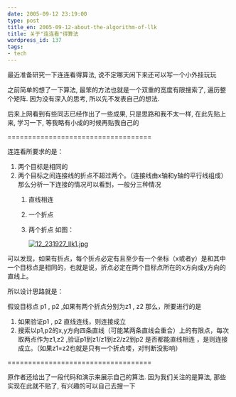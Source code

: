```yaml
---
date: 2005-09-12 23:19:00
type: post
title_en: 2005-09-12-about-the-algorithm-of-llk
title: 关于"连连看"得算法
wordpress_id: 137
tags:
- tech
---
```


最近准备研究一下连连看得算法, 说不定哪天闲下来还可以写一个小外挂玩玩  
  
之前简单的想了一下算法, 最笨的方法也就是一个双重的宽度有限搜索了, 遍历整个矩阵. 因为没有深入的思考, 所以先不发表自己的想法.  
  
后来上网看到有些同志已经作出了一些成果, 只是思路和我不太一样, 在此先贴上来, 学习一下, 等我略有小成的时候再贴我自己的  
  
===================================  

连连看所要求的是：  

1. 两个目标是相同的  
2. 两个目标之间连接线的折点不超过两个。（连接线由x轴和y轴的平行线组成） 那么分析一下连接的情况可以看到，一般分三种情况  
	1. 直线相连 
	2. 一个折点 
	3. 两个折点 如图：  

		[](http://www.icbean.com/nickcheng/uploads/200509/12_231927_llk1.jpg)[![12_231927_llk1.jpg](http://nickcheng.com/wp-content/112902455210_tn.jpg)](http://nickcheng.com/wp-content/112902455210.jpg)
  
可以发现，如果有折点，每个折点必定有且至少有一个坐标（x或者y）是和其中一个目标点是相同的，也就是说，折点必定在两个目标点所在的x方向或y方向的直线上。  

所以设计思路就是：  

假设目标点 p1 , p2 ,如果有两个折点分别为z1 , z2 那么，所要进行的是  

1. 如果验证p1 , p2 直线连线，则连接成立  
2. 搜索以p1,p2的x,y方向四条直线（可能某两条直线会重合）上的有限点，每次取两点作为z1,z2 ,验证p1到z1/z1到z2/z2到p2 是否都能直线相连 ，是则连接成立。（如果z1=z2也就是只有一个折点喽，对判断没影响）  
  
===================================  
  
原作者还给出了一段代码和演示来展示自己的算法. 因为我们关注的是算法, 那些实现在此就不贴了, 有兴趣的可以自己去搜一下
